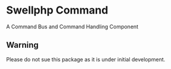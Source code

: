 # Swellphp Command

A Command Bus and Command Handling Component


## Warning

Please do not sue this package as it is under initial development.


